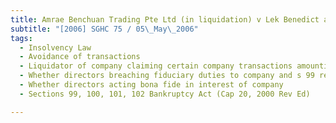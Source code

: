 ```yaml
---
title: Amrae Benchuan Trading Pte Ltd (in liquidation) v Lek Benedict and Others 
subtitle: "[2006] SGHC 75 / 05\_May\_2006"
tags:
  - Insolvency Law
  - Avoidance of transactions
  - Liquidator of company claiming certain company transactions amounting to unfair preference and breach of directors\' duties
  - Whether directors breaching fiduciary duties to company and s 99 read with ss 100 to 102 of Bankruptcy Act by transferring stock of company to another company which they were directors and shareholders of and by paying themselves directors\' fees when company insolvent
  - Whether directors acting bona fide in interest of company
  - Sections 99, 100, 101, 102 Bankruptcy Act (Cap 20, 2000 Rev Ed)

---
```


